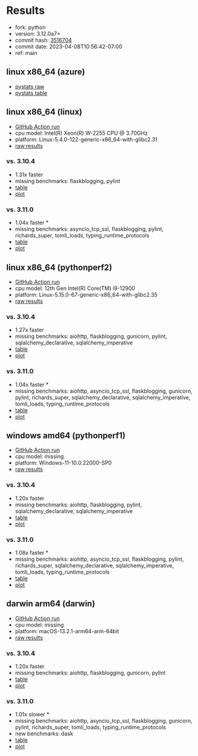 # Results

- fork: python
- version: 3.12.0a7+
- commit hash: [3516704](https://github.com/python/cpython/commit/3516704)
- commit date: 2023-04-08T10:56:42-07:00
- ref: main

## linux x86_64 (azure)

- [pystats raw](bm-20230408-azure-x86_64-python-main-3.12.0a7%2B-3516704-pystats.json)
- [pystats table](bm-20230408-azure-x86_64-python-main-3.12.0a7%2B-3516704-pystats.md)

## linux x86_64 (linux)

- [GitHub Action run](https://github.com/faster-cpython/benchmarking/actions/runs/4647840179)
- cpu model: Intel(R) Xeon(R) W-2255 CPU @ 3.70GHz
- platform: Linux-5.4.0-122-generic-x86_64-with-glibc2.31
- [raw results](bm-20230408-linux-x86_64-python-main-3.12.0a7%2B-3516704.json)

### vs. 3.10.4

- 1.31x faster
- missing benchmarks: flaskblogging, pylint
- [table](bm-20230408-linux-x86_64-python-main-3.12.0a7%2B-3516704-vs-3.10.4.md)
- [plot](bm-20230408-linux-x86_64-python-main-3.12.0a7%2B-3516704-vs-3.10.4.png)

### vs. 3.11.0

- 1.04x faster \*
- missing benchmarks: asyncio_tcp_ssl, flaskblogging, pylint, richards_super, tomli_loads, typing_runtime_protocols
- [table](bm-20230408-linux-x86_64-python-main-3.12.0a7%2B-3516704-vs-3.11.0.md)
- [plot](bm-20230408-linux-x86_64-python-main-3.12.0a7%2B-3516704-vs-3.11.0.png)

## linux x86_64 (pythonperf2)

- [GitHub Action run](https://github.com/faster-cpython/benchmarking/actions/runs/4647840179)
- cpu model: 12th Gen Intel(R) Core(TM) i9-12900
- platform: Linux-5.15.0-67-generic-x86_64-with-glibc2.35
- [raw results](bm-20230408-pythonperf2-x86_64-python-main-3.12.0a7%2B-3516704.json)

### vs. 3.10.4

- 1.27x faster
- missing benchmarks: aiohttp, flaskblogging, gunicorn, pylint, sqlalchemy_declarative, sqlalchemy_imperative
- [table](bm-20230408-pythonperf2-x86_64-python-main-3.12.0a7%2B-3516704-vs-3.10.4.md)
- [plot](bm-20230408-pythonperf2-x86_64-python-main-3.12.0a7%2B-3516704-vs-3.10.4.png)

### vs. 3.11.0

- 1.04x faster \*
- missing benchmarks: aiohttp, asyncio_tcp_ssl, flaskblogging, gunicorn, pylint, richards_super, sqlalchemy_declarative, sqlalchemy_imperative, tomli_loads, typing_runtime_protocols
- [table](bm-20230408-pythonperf2-x86_64-python-main-3.12.0a7%2B-3516704-vs-3.11.0.md)
- [plot](bm-20230408-pythonperf2-x86_64-python-main-3.12.0a7%2B-3516704-vs-3.11.0.png)

## windows amd64 (pythonperf1)

- [GitHub Action run](https://github.com/faster-cpython/benchmarking/actions/runs/4647840179)
- cpu model: missing
- platform: Windows-11-10.0.22000-SP0
- [raw results](bm-20230408-pythonperf1-amd64-python-main-3.12.0a7%2B-3516704.json)

### vs. 3.10.4

- 1.20x faster
- missing benchmarks: aiohttp, flaskblogging, pylint, sqlalchemy_declarative, sqlalchemy_imperative
- [table](bm-20230408-pythonperf1-amd64-python-main-3.12.0a7%2B-3516704-vs-3.10.4.md)
- [plot](bm-20230408-pythonperf1-amd64-python-main-3.12.0a7%2B-3516704-vs-3.10.4.png)

### vs. 3.11.0

- 1.08x faster \*
- missing benchmarks: aiohttp, asyncio_tcp_ssl, flaskblogging, pylint, richards_super, sqlalchemy_declarative, sqlalchemy_imperative, tomli_loads, typing_runtime_protocols
- [table](bm-20230408-pythonperf1-amd64-python-main-3.12.0a7%2B-3516704-vs-3.11.0.md)
- [plot](bm-20230408-pythonperf1-amd64-python-main-3.12.0a7%2B-3516704-vs-3.11.0.png)

## darwin arm64 (darwin)

- [GitHub Action run](https://github.com/faster-cpython/benchmarking/actions/runs/4647840179)
- cpu model: missing
- platform: macOS-13.2.1-arm64-arm-64bit
- [raw results](bm-20230408-darwin-arm64-python-main-3.12.0a7%2B-3516704.json)

### vs. 3.10.4

- 1.20x faster
- missing benchmarks: aiohttp, flaskblogging, gunicorn, pylint
- [table](bm-20230408-darwin-arm64-python-main-3.12.0a7%2B-3516704-vs-3.10.4.md)
- [plot](bm-20230408-darwin-arm64-python-main-3.12.0a7%2B-3516704-vs-3.10.4.png)

### vs. 3.11.0

- 1.01x slower \*
- missing benchmarks: aiohttp, asyncio_tcp_ssl, flaskblogging, gunicorn, pylint, richards_super, tomli_loads, typing_runtime_protocols
- new benchmarks: dask
- [table](bm-20230408-darwin-arm64-python-main-3.12.0a7%2B-3516704-vs-3.11.0.md)
- [plot](bm-20230408-darwin-arm64-python-main-3.12.0a7%2B-3516704-vs-3.11.0.png)

